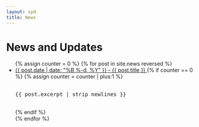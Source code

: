 ```yaml
---
layout: spd
title: News
---
```


# News and Updates

<ul>
  {% assign counter = 0 %}
  {% for post in site.news reversed %}
    <li>
      <a href="{{ post.url }}">
        {{ post.date | date: "%B %-d, %Y" }} - {{ post.title }}
      </a>
      {% if counter == 0 %}
        {% assign counter = counter | plus:1 %}
        <br/><br/>
        <pre style="white-space:pre-wrap">{{ post.excerpt | strip_newlines }}</pre>
        <br/>
      {% endif %}
    </li>
  {% endfor %}
<ul>
